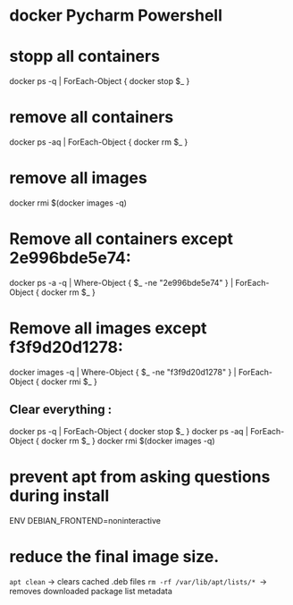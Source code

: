 # docker Pycharm Powershell 

# stopp all containers 
 docker ps -q | ForEach-Object { docker stop $_ }
 
# remove all containers 
docker ps -aq | ForEach-Object { docker rm $_ }

# remove all images 
docker rmi $(docker images -q)


#  Remove all containers except 2e996bde5e74:
docker ps -a -q | Where-Object { $_ -ne "2e996bde5e74" } | ForEach-Object { docker rm $_ }

#  Remove all images except f3f9d20d1278:

docker images -q | Where-Object { $_ -ne "f3f9d20d1278" } | ForEach-Object { docker rmi $_ }



## Clear everything : 
docker ps -q | ForEach-Object { docker stop $_ }
docker ps -aq | ForEach-Object { docker rm $_ }
docker rmi $(docker images -q)

# prevent apt from asking questions during install 
ENV DEBIAN_FRONTEND=noninteractive

#  reduce the final image size.
`apt clean` → clears cached .deb files
`rm -rf /var/lib/apt/lists/* `→ removes downloaded package list metadata


